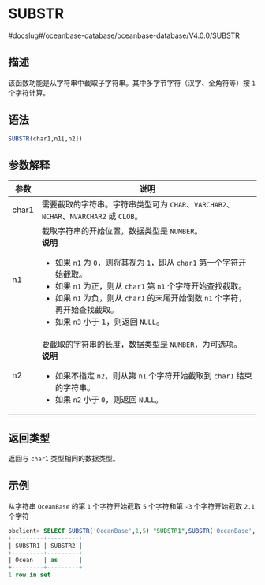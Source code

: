 SUBSTR 
===========================
#docslug#/oceanbase-database/oceanbase-database/V4.0.0/SUBSTR




描述 
-----------------------

该函数功能是从字符串中截取子字符串。其中多字节字符（汉字、全角符等）按 `1` 个字符计算。

语法 
-----------------------

```sql
SUBSTR(char1,n1[,n2])
```



参数解释 
-------------------------



|  参数   |                                                                                                                                                                                                   说明                                                                                                                                                                                                    |
|-------|---------------------------------------------------------------------------------------------------------------------------------------------------------------------------------------------------------------------------------------------------------------------------------------------------------------------------------------------------------------------------------------------------------|
| char1 | 需要截取的字符串。字符串类型可为 `CHAR`、`VARCHAR2`、`NCHAR`、`NVARCHAR2` 或 `CLOB`。                                                                                                                                                                                                                                                                                                                                        |
| n1    | 截取字符串的开始位置，数据类型是 `NUMBER`。 <br>**说明**  <ul><li> 如果 `n1` 为 `0`，则将其视为 `1`，即从 `char1` 第一个字符开始截取。   </li><li> 如果 `n1` 为正，则从 `char1` 第 `n1` 个字符开始查找截取。   </li><li> 如果 `n1` 为负，则从 `char1` 的末尾开始倒数 `n1` 个字符，再开始查找截取。  </li><li> 如果 `n3` 小于 1，则返回 `NULL`。</li></ul>    |
| n2    | 要截取的字符串的长度，数据类型是 `NUMBER`，为可选项。 <br>**说明**  <ul><li> 如果不指定 `n2`，则从第 `n1` 个字符开始截取到 `char1` 结束的字符串。  </li><li> 如果 `n2` 小于 `0`，则返回 `NULL`。 </li></ul>                                                                                                                                                                |



返回类型 
-------------------------

返回与 `char1` 类型相同的数据类型。

示例 
-----------------------

从字符串 `OceanBase` 的第 `1` 个字符开始截取 `5` 个字符和第 `-3` 个字符开始截取 `2.1` 个字符

```sql
obclient> SELECT SUBSTR('OceanBase',1,5) "SUBSTR1",SUBSTR('OceanBase',-3,2.1) "SUBSTR2" FROM DUAL;
+---------+---------+
| SUBSTR1 | SUBSTR2 |
+---------+---------+
| Ocean   | as      |
+---------+---------+
1 row in set
```



